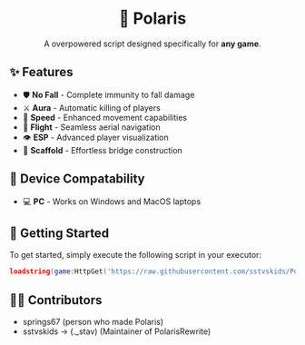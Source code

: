 <div align="center">
  <h1>🌟 Polaris</h1>
  <p>A overpowered script designed specifically for <strong>any game</strong>.</p>
</div>

## ✨ Features
- 🛡️ **No Fall** - Complete immunity to fall damage
- ⚔️ **Aura** - Automatic killing of players
- 🏃 **Speed** - Enhanced movement capabilities
- 🦅 **Flight** - Seamless aerial navigation
- 👁️ **ESP** - Advanced player visualization
- 🌉 **Scaffold** - Effortless bridge construction

## 📱 Device Compatability
- 💻 **PC** - Works on Windows and MacOS laptops

## 🚀 Getting Started
To get started, simply execute the following script in your executor:
```lua
loadstring(game:HttpGet('https://raw.githubusercontent.com/sstvskids/PolarisRewrite/main/installer.lua'))()
```

## 🧑‍💻 Contributors
- springs67 (person who made Polaris)
- sstvskids -> (._stav) (Maintainer of PolarisRewrite)
